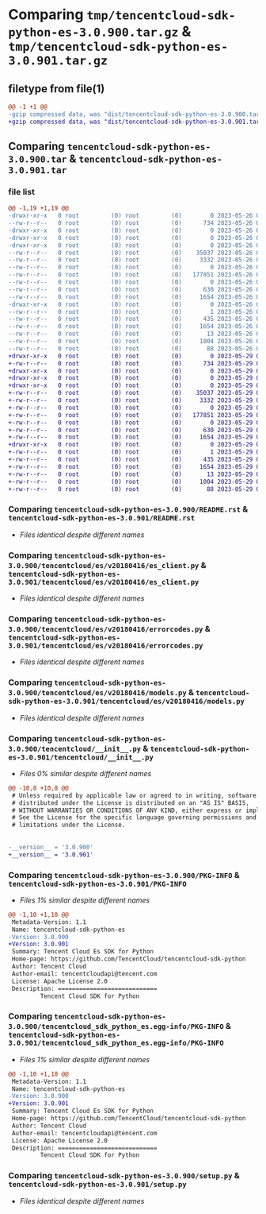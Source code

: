 # Comparing `tmp/tencentcloud-sdk-python-es-3.0.900.tar.gz` & `tmp/tencentcloud-sdk-python-es-3.0.901.tar.gz`

## filetype from file(1)

```diff
@@ -1 +1 @@
-gzip compressed data, was "dist/tencentcloud-sdk-python-es-3.0.900.tar", last modified: Fri May 26 02:18:30 2023, max compression
+gzip compressed data, was "dist/tencentcloud-sdk-python-es-3.0.901.tar", last modified: Mon May 29 02:27:32 2023, max compression
```

## Comparing `tencentcloud-sdk-python-es-3.0.900.tar` & `tencentcloud-sdk-python-es-3.0.901.tar`

### file list

```diff
@@ -1,19 +1,19 @@
-drwxr-xr-x   0 root         (0) root         (0)        0 2023-05-26 02:18:30.000000 tencentcloud-sdk-python-es-3.0.900/
--rw-r--r--   0 root         (0) root         (0)      734 2023-05-26 02:18:30.000000 tencentcloud-sdk-python-es-3.0.900/README.rst
-drwxr-xr-x   0 root         (0) root         (0)        0 2023-05-26 02:18:30.000000 tencentcloud-sdk-python-es-3.0.900/tencentcloud/
-drwxr-xr-x   0 root         (0) root         (0)        0 2023-05-26 02:18:30.000000 tencentcloud-sdk-python-es-3.0.900/tencentcloud/es/
-drwxr-xr-x   0 root         (0) root         (0)        0 2023-05-26 02:18:30.000000 tencentcloud-sdk-python-es-3.0.900/tencentcloud/es/v20180416/
--rw-r--r--   0 root         (0) root         (0)    35037 2023-05-26 02:18:30.000000 tencentcloud-sdk-python-es-3.0.900/tencentcloud/es/v20180416/es_client.py
--rw-r--r--   0 root         (0) root         (0)     3332 2023-05-26 02:18:30.000000 tencentcloud-sdk-python-es-3.0.900/tencentcloud/es/v20180416/errorcodes.py
--rw-r--r--   0 root         (0) root         (0)        0 2023-05-26 02:18:30.000000 tencentcloud-sdk-python-es-3.0.900/tencentcloud/es/v20180416/__init__.py
--rw-r--r--   0 root         (0) root         (0)   177851 2023-05-26 02:18:30.000000 tencentcloud-sdk-python-es-3.0.900/tencentcloud/es/v20180416/models.py
--rw-r--r--   0 root         (0) root         (0)        0 2023-05-26 02:18:30.000000 tencentcloud-sdk-python-es-3.0.900/tencentcloud/es/__init__.py
--rw-r--r--   0 root         (0) root         (0)      630 2023-05-26 02:18:30.000000 tencentcloud-sdk-python-es-3.0.900/tencentcloud/__init__.py
--rw-r--r--   0 root         (0) root         (0)     1654 2023-05-26 02:18:30.000000 tencentcloud-sdk-python-es-3.0.900/PKG-INFO
-drwxr-xr-x   0 root         (0) root         (0)        0 2023-05-26 02:18:30.000000 tencentcloud-sdk-python-es-3.0.900/tencentcloud_sdk_python_es.egg-info/
--rw-r--r--   0 root         (0) root         (0)        1 2023-05-26 02:18:30.000000 tencentcloud-sdk-python-es-3.0.900/tencentcloud_sdk_python_es.egg-info/dependency_links.txt
--rw-r--r--   0 root         (0) root         (0)      435 2023-05-26 02:18:30.000000 tencentcloud-sdk-python-es-3.0.900/tencentcloud_sdk_python_es.egg-info/SOURCES.txt
--rw-r--r--   0 root         (0) root         (0)     1654 2023-05-26 02:18:30.000000 tencentcloud-sdk-python-es-3.0.900/tencentcloud_sdk_python_es.egg-info/PKG-INFO
--rw-r--r--   0 root         (0) root         (0)       13 2023-05-26 02:18:30.000000 tencentcloud-sdk-python-es-3.0.900/tencentcloud_sdk_python_es.egg-info/top_level.txt
--rw-r--r--   0 root         (0) root         (0)     1004 2023-05-26 02:18:30.000000 tencentcloud-sdk-python-es-3.0.900/setup.py
--rw-r--r--   0 root         (0) root         (0)       88 2023-05-26 02:18:30.000000 tencentcloud-sdk-python-es-3.0.900/setup.cfg
+drwxr-xr-x   0 root         (0) root         (0)        0 2023-05-29 02:27:32.000000 tencentcloud-sdk-python-es-3.0.901/
+-rw-r--r--   0 root         (0) root         (0)      734 2023-05-29 02:27:32.000000 tencentcloud-sdk-python-es-3.0.901/README.rst
+drwxr-xr-x   0 root         (0) root         (0)        0 2023-05-29 02:27:32.000000 tencentcloud-sdk-python-es-3.0.901/tencentcloud/
+drwxr-xr-x   0 root         (0) root         (0)        0 2023-05-29 02:27:32.000000 tencentcloud-sdk-python-es-3.0.901/tencentcloud/es/
+drwxr-xr-x   0 root         (0) root         (0)        0 2023-05-29 02:27:32.000000 tencentcloud-sdk-python-es-3.0.901/tencentcloud/es/v20180416/
+-rw-r--r--   0 root         (0) root         (0)    35037 2023-05-29 02:27:32.000000 tencentcloud-sdk-python-es-3.0.901/tencentcloud/es/v20180416/es_client.py
+-rw-r--r--   0 root         (0) root         (0)     3332 2023-05-29 02:27:32.000000 tencentcloud-sdk-python-es-3.0.901/tencentcloud/es/v20180416/errorcodes.py
+-rw-r--r--   0 root         (0) root         (0)        0 2023-05-29 02:27:32.000000 tencentcloud-sdk-python-es-3.0.901/tencentcloud/es/v20180416/__init__.py
+-rw-r--r--   0 root         (0) root         (0)   177851 2023-05-29 02:27:32.000000 tencentcloud-sdk-python-es-3.0.901/tencentcloud/es/v20180416/models.py
+-rw-r--r--   0 root         (0) root         (0)        0 2023-05-29 02:27:32.000000 tencentcloud-sdk-python-es-3.0.901/tencentcloud/es/__init__.py
+-rw-r--r--   0 root         (0) root         (0)      630 2023-05-29 02:27:32.000000 tencentcloud-sdk-python-es-3.0.901/tencentcloud/__init__.py
+-rw-r--r--   0 root         (0) root         (0)     1654 2023-05-29 02:27:32.000000 tencentcloud-sdk-python-es-3.0.901/PKG-INFO
+drwxr-xr-x   0 root         (0) root         (0)        0 2023-05-29 02:27:32.000000 tencentcloud-sdk-python-es-3.0.901/tencentcloud_sdk_python_es.egg-info/
+-rw-r--r--   0 root         (0) root         (0)        1 2023-05-29 02:27:32.000000 tencentcloud-sdk-python-es-3.0.901/tencentcloud_sdk_python_es.egg-info/dependency_links.txt
+-rw-r--r--   0 root         (0) root         (0)      435 2023-05-29 02:27:32.000000 tencentcloud-sdk-python-es-3.0.901/tencentcloud_sdk_python_es.egg-info/SOURCES.txt
+-rw-r--r--   0 root         (0) root         (0)     1654 2023-05-29 02:27:32.000000 tencentcloud-sdk-python-es-3.0.901/tencentcloud_sdk_python_es.egg-info/PKG-INFO
+-rw-r--r--   0 root         (0) root         (0)       13 2023-05-29 02:27:32.000000 tencentcloud-sdk-python-es-3.0.901/tencentcloud_sdk_python_es.egg-info/top_level.txt
+-rw-r--r--   0 root         (0) root         (0)     1004 2023-05-29 02:27:32.000000 tencentcloud-sdk-python-es-3.0.901/setup.py
+-rw-r--r--   0 root         (0) root         (0)       88 2023-05-29 02:27:32.000000 tencentcloud-sdk-python-es-3.0.901/setup.cfg
```

### Comparing `tencentcloud-sdk-python-es-3.0.900/README.rst` & `tencentcloud-sdk-python-es-3.0.901/README.rst`

 * *Files identical despite different names*

### Comparing `tencentcloud-sdk-python-es-3.0.900/tencentcloud/es/v20180416/es_client.py` & `tencentcloud-sdk-python-es-3.0.901/tencentcloud/es/v20180416/es_client.py`

 * *Files identical despite different names*

### Comparing `tencentcloud-sdk-python-es-3.0.900/tencentcloud/es/v20180416/errorcodes.py` & `tencentcloud-sdk-python-es-3.0.901/tencentcloud/es/v20180416/errorcodes.py`

 * *Files identical despite different names*

### Comparing `tencentcloud-sdk-python-es-3.0.900/tencentcloud/es/v20180416/models.py` & `tencentcloud-sdk-python-es-3.0.901/tencentcloud/es/v20180416/models.py`

 * *Files identical despite different names*

### Comparing `tencentcloud-sdk-python-es-3.0.900/tencentcloud/__init__.py` & `tencentcloud-sdk-python-es-3.0.901/tencentcloud/__init__.py`

 * *Files 0% similar despite different names*

```diff
@@ -10,8 +10,8 @@
 # Unless required by applicable law or agreed to in writing, software
 # distributed under the License is distributed on an "AS IS" BASIS,
 # WITHOUT WARRANTIES OR CONDITIONS OF ANY KIND, either express or implied.
 # See the License for the specific language governing permissions and
 # limitations under the License.
 
 
-__version__ = '3.0.900'
+__version__ = '3.0.901'
```

### Comparing `tencentcloud-sdk-python-es-3.0.900/PKG-INFO` & `tencentcloud-sdk-python-es-3.0.901/PKG-INFO`

 * *Files 1% similar despite different names*

```diff
@@ -1,10 +1,10 @@
 Metadata-Version: 1.1
 Name: tencentcloud-sdk-python-es
-Version: 3.0.900
+Version: 3.0.901
 Summary: Tencent Cloud Es SDK for Python
 Home-page: https://github.com/TencentCloud/tencentcloud-sdk-python
 Author: Tencent Cloud
 Author-email: tencentcloudapi@tencent.com
 License: Apache License 2.0
 Description: ============================
         Tencent Cloud SDK for Python
```

### Comparing `tencentcloud-sdk-python-es-3.0.900/tencentcloud_sdk_python_es.egg-info/PKG-INFO` & `tencentcloud-sdk-python-es-3.0.901/tencentcloud_sdk_python_es.egg-info/PKG-INFO`

 * *Files 1% similar despite different names*

```diff
@@ -1,10 +1,10 @@
 Metadata-Version: 1.1
 Name: tencentcloud-sdk-python-es
-Version: 3.0.900
+Version: 3.0.901
 Summary: Tencent Cloud Es SDK for Python
 Home-page: https://github.com/TencentCloud/tencentcloud-sdk-python
 Author: Tencent Cloud
 Author-email: tencentcloudapi@tencent.com
 License: Apache License 2.0
 Description: ============================
         Tencent Cloud SDK for Python
```

### Comparing `tencentcloud-sdk-python-es-3.0.900/setup.py` & `tencentcloud-sdk-python-es-3.0.901/setup.py`

 * *Files identical despite different names*

